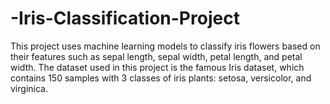 # -Iris-Classification-Project
This project uses machine learning models to classify iris flowers based on their features such as sepal length, sepal width, petal length, and petal width. The dataset used in this project is the famous Iris dataset, which contains 150 samples with 3 classes of iris plants: setosa, versicolor, and virginica.
